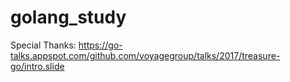 # golang_study

Special Thanks: https://go-talks.appspot.com/github.com/voyagegroup/talks/2017/treasure-go/intro.slide
